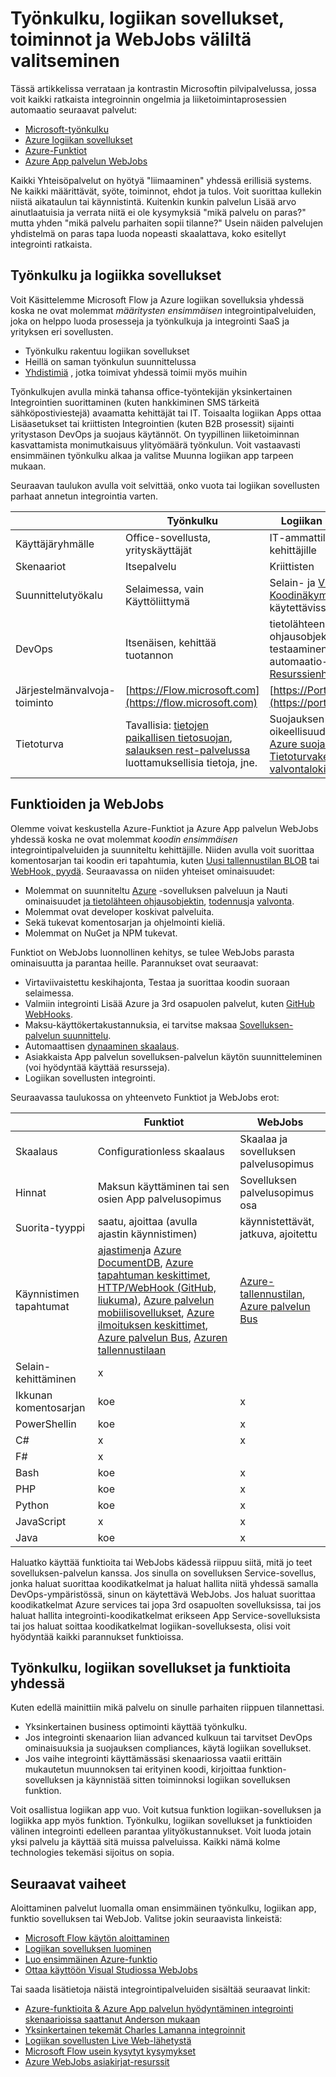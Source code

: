 <properties
    pageTitle="Työnkulku, logiikan sovellukset, toiminnot ja WebJobs väliltä valitseminen | Microsoft Azure"
    description="Vertaile ja kontrasti-cloud integration services Microsoftin ja päättää, mitä sinun on käytettävä palveluihin."
    services="functions,app-service\logic"
    documentationCenter="na"
    authors="cephalin"
    manager="wpickett"
    tags=""
    keywords="Microsoft työnkulku, työnkulku, logiikan sovellusten azure Funktiot, funktioiden azure webjobs, webjobs, tapahtuman käsittely-dynaaminen Laske serverless arkkitehtuuri"/>

<tags
    ms.service="functions"
    ms.devlang="multiple"
    ms.topic="article"
    ms.tgt_pltfrm="multiple"
    ms.workload="na"
    ms.date="09/08/2016"
    ms.author="chrande; glenga"/>

# <a name="choose-between-flow-logic-apps-functions-and-webjobs"></a>Työnkulku, logiikan sovellukset, toiminnot ja WebJobs väliltä valitseminen

Tässä artikkelissa verrataan ja kontrastin Microsoftin pilvipalvelussa, jossa voit kaikki ratkaista integroinnin ongelmia ja liiketoimintaprosessien automaatio seuraavat palvelut:

- [Microsoft-työnkulku](https://flow.microsoft.com/)
- [Azure logiikan sovellukset](https://azure.microsoft.com/services/logic-apps/)
- [Azure-Funktiot](https://azure.microsoft.com/services/functions/)
- [Azure App palvelun WebJobs](../app-service-web/web-sites-create-web-jobs.md)

Kaikki Yhteisöpalvelut on hyötyä "liimaaminen" yhdessä erillisiä systems. Ne kaikki määrittävät, syöte, toiminnot, ehdot ja tulos. Voit suorittaa kullekin niistä aikataulun tai käynnistintä. Kuitenkin kunkin palvelun Lisää arvo ainutlaatuisia ja verrata niitä ei ole kysymyksiä "mikä palvelu on paras?" mutta yhden "mikä palvelu parhaiten sopii tilanne?" Usein näiden palvelujen yhdistelmä on paras tapa luoda nopeasti skaalattava, koko esitellyt integrointi ratkaista.

<a name="flow"></a>
## <a name="flow-vs-logic-apps"></a>Työnkulku ja logiikka sovellukset

Voit Käsittelemme Microsoft Flow ja Azure logiikan sovelluksia yhdessä koska ne ovat molemmat *määritysten ensimmäisen* integrointipalveluiden, joka on helppo luoda prosesseja ja työnkulkuja ja integrointi SaaS ja yrityksen eri sovellusten. 

- Työnkulku rakentuu logiikan sovellukset
- Heillä on saman työnkulun suunnittelussa
- [Yhdistimiä](../connectors/apis-list.md) , jotka toimivat yhdessä toimii myös muihin

Työnkulkujen avulla minkä tahansa office-työntekijän yksinkertainen Integrointien suorittaminen (kuten hankkiminen SMS tärkeitä sähköpostiviestejä) avaamatta kehittäjät tai IT. Toisaalta logiikan Apps ottaa Lisäasetukset tai kriittisten Integrointien (kuten B2B prosessit) sijainti yritystason DevOps ja suojaus käytännöt. On tyypillinen liiketoiminnan kasvattamista monimutkaisuus ylityömäärä työnkulun. Voit vastaavasti ensimmäinen työnkulku alkaa ja valitse Muunna logiikan app tarpeen mukaan.

Seuraavan taulukon avulla voit selvittää, onko vuota tai logiikan sovellusten parhaat annetun integrointia varten.

|               | Työnkulku                                                                             | Logiikan sovellukset                                                                                          |
|---------------|----------------------------------------------------------------------------------|-----------------------------------------------------------------------------------------------------|
| Käyttäjäryhmälle      | Office-sovellusta, yrityskäyttäjät                                                   | IT-ammattilaisille-kehittäjille                                                                                 |
| Skenaariot     | Itsepalvelu                                                                     | Kriittisten                                                                                    |
| Suunnittelutyökalu   | Selaimessa, vain Käyttöliittymä                                                              | Selain- ja [Visual Studio](../app-service/logic/app-service-logic-deploy-from-vs.md), [Koodinäkymän](../app-service-logic/app-service-logic-author-definitions.md) käytettävissä |
| DevOps        | Itsenäisen, kehittää tuotannon                                                    | tietolähteen ohjausobjektin, testaaminen, tuki- ja automaatio- [Azure Resurssienhallinta](../app-service-logic/app-service-logic-arm-provision.md) hallinta|
| Järjestelmänvalvoja-toiminto| [https://Flow.microsoft.com](https://flow.microsoft.com)                       | [https://Portal.Azure.com](https://portal.azure.com)                                                |
| Tietoturva      | Tavallisia: [tietojen paikallisen tietosuojan](https://wikipedia.org/wiki/Technological_Sovereignty), [salauksen rest-palvelussa](https://wikipedia.org/wiki/Data_at_rest#Encryption) luottamuksellisia tietoja, jne. | Suojauksen oikeellisuuden Azure: [Azure suojaus](https://www.microsoft.com/trustcenter/Security/AzureSecurity), [Tietoturvakeskus](https://azure.microsoft.com/services/security-center/) [valvontalokit](https://azure.microsoft.com/blog/azure-audit-logs-ux-refresh/)tai Lisää. |

<a name="function"></a>
## <a name="functions-vs-webjobs"></a>Funktioiden ja WebJobs

Olemme voivat keskustella Azure-Funktiot ja Azure App palvelun WebJobs yhdessä koska ne ovat molemmat *koodin ensimmäisen* integrointipalveluiden ja suunniteltu kehittäjille. Niiden avulla voit suorittaa komentosarjan tai koodin eri tapahtumia, kuten [Uusi tallennustilan BLOB](functions-bindings-storage.md) tai [WebHook, pyydä](functions-bindings-http-webhook.md). Seuraavassa on niiden yhteiset ominaisuudet: 

- Molemmat on suunniteltu [Azure](../app-service/app-service-value-prop-what-is.md) -sovelluksen palveluun ja Nauti ominaisuudet [ja tietolähteen ohjausobjektin](../app-service-web/app-service-continuous-deployment.md), [todennus](../app-service/app-service-authentication-overview.md)ja [valvonta](../app-service-web/web-sites-monitor.md).
- Molemmat ovat developer koskivat palveluita.
- Sekä tukevat komentosarjan ja ohjelmointi kieliä.
- Molemmat on NuGet ja NPM tukevat.

Funktiot on WebJobs luonnollinen kehitys, se tulee WebJobs parasta ominaisuutta ja parantaa heille. Parannukset ovat seuraavat: 

- Virtaviivaistettu keskihajonta, Testaa ja suorittaa koodin suoraan selaimessa.
- Valmiin integrointi Lisää Azure ja 3rd osapuolen palvelut, kuten [GitHub WebHooks](https://developer.github.com/webhooks/creating/).
- Maksu-käyttökertakustannuksia, ei tarvitse maksaa [Sovelluksen-palvelun suunnittelu](../app-service/azure-web-sites-web-hosting-plans-in-depth-overview.md).
- Automaattisen [dynaaminen skaalaus](functions-scale.md).
- Asiakkaista App palvelun sovelluksen-palvelun käytön suunnitteleminen (voi hyödyntää käyttää resursseja).
- Logiikan sovellusten integrointi.

Seuraavassa taulukossa on yhteenveto Funktiot ja WebJobs erot:

|                        | Funktiot                                                                                                                                                                | WebJobs                            |
|------------------------|--------------------------------------------------------------------------------------------------------------------------------------------------------------------------|------------------------------------|
| Skaalaus                | Configurationless skaalaus                                                                                                                                                | Skaalaa ja sovelluksen palvelusopimus        |
| Hinnat                | Maksun käyttäminen tai sen osien App palvelusopimus                                                                                                                                  | Sovelluksen palvelusopimus osa           |
| Suorita-tyyppi               | saatu, ajoittaa (avulla ajastin käynnistimen)                                                                                                                                  | käynnistettävät, jatkuva, ajoitettu   |
| Käynnistimen tapahtumat         | [ajastimen](functions-bindings-timer.md)ja [Azure DocumentDB](functions-bindings-documentdb.md), [Azure tapahtuman keskittimet](functions-bindings-event-hubs), [HTTP/WebHook (GitHub, liukuma)](functions-bindings-http-webhook.md), [Azure palvelun mobiilisovellukset](functions-bindings-mobile-apps.md), [Azure ilmoituksen keskittimet](functions-bindings-notification-hubs.md), [Azure palvelun Bus](functions-bindings-service-bus.md), [Azuren tallennustilaan](articles/functions-bindings-storage.md) | [Azure-tallennustilan](websites-dotnet-webjobs-sdk-storage-blobs-how-to.md), [Azure palvelun Bus](websites-dotnet-webjobs-sdk-service-bus.md)         |
| Selain-kehittäminen | x                                                                                                                                                                        |                                    |
| Ikkunan komentosarjan       | koe                                                                                                                                                             | x                                  |
| PowerShellin             | koe                                                                                                                                                             | x                                  |
| C#                     | x                                                                                                                                                                        | x                                  |
| F#                     | x                                                                                                                                                                        |                                    |
| Bash                   | koe                                                                                                                                                             | x                                  |
| PHP                    | koe                                                                                                                                                             | x                                  |
| Python                 | koe                                                                                                                                                             | x                                  |
| JavaScript             | x                                                                                                                                                                        | x                                  |
| Java                   | koe                                                                                                                                                             | x                                  |

Haluatko käyttää funktioita tai WebJobs kädessä riippuu siitä, mitä jo teet sovelluksen-palvelun kanssa. Jos sinulla on sovelluksen Service-sovellus, jonka haluat suorittaa koodikatkelmat ja haluat hallita niitä yhdessä samalla DevOps-ympäristössä, sinun on käytettävä WebJobs. Jos haluat suorittaa koodikatkelmat Azure services tai jopa 3rd osapuolten sovelluksissa, tai jos haluat hallita integrointi-koodikatkelmat erikseen App Service-sovelluksista tai jos haluat soittaa koodikatkelmat logiikan-sovelluksesta, olisi voit hyödyntää kaikki parannukset funktioissa.  

<a name="together"></a>
## <a name="flow-logic-apps-and-functions-together"></a>Työnkulku, logiikan sovellukset ja funktioita yhdessä

Kuten edellä mainittiin mikä palvelu on sinulle parhaiten riippuen tilannettasi. 

- Yksinkertainen business optimointi käyttää työnkulku.
- Jos integrointi skenaarion liian advanced kulkuun tai tarvitset DevOps ominaisuuksia ja suojauksen compliances, käytä logiikan sovellukset.
- Jos vaihe integrointi käyttämässäsi skenaariossa vaatii erittäin mukautetun muunnoksen tai erityinen koodi, kirjoittaa funktion-sovelluksen ja käynnistää sitten toiminnoksi logiikan sovelluksen funktion.

Voit osallistua logiikan app vuo. Voit kutsua funktion logiikan-sovelluksen ja logiikka app myös funktion. Työnkulku, logiikan sovellukset ja funktioiden välinen integrointi edelleen parantaa ylityökustannukset. Voit luoda jotain yksi palvelu ja käyttää sitä muissa palveluissa. Kaikki nämä kolme technologies tekemäsi sijoitus on sopia.

## <a name="next-steps"></a>Seuraavat vaiheet

Aloittaminen palvelut luomalla oman ensimmäinen työnkulku, logiikan app, funktio sovelluksen tai WebJob. Valitse jokin seuraavista linkeistä:

- [Microsoft Flow käytön aloittaminen](https://flow.microsoft.com/en-us/documentation/getting-started/)
- [Logiikan sovelluksen luominen](../app-service-logic/app-service-logic-create-a-logic-app.md)
- [Luo ensimmäinen Azure-funktio](../azure-functions/functions-create-first-azure-function.md)
- [Ottaa käyttöön Visual Studiossa WebJobs](../app-service-web/websites-dotnet-deploy-webjobs.md)

Tai saada lisätietoja näistä integrointipalveluiden sisältää seuraavat linkit:

- [Azure-funktioita & Azure App palvelun hyödyntäminen integrointi skenaarioissa saattanut Anderson mukaan](http://www.biztalk360.com/integrate-2016-resources/leveraging-azure-functions-azure-app-service-integration-scenarios/)
- [Yksinkertainen tekemät Charles Lamanna integroinnit](http://www.biztalk360.com/integrate-2016-resources/integrations-made-simple/)
- [Logiikan sovellusten Live Web-lähetystä](http://aka.ms/logicappslive)
- [Microsoft Flow usein kysytyt kysymykset](https://flow.microsoft.com/documentation/frequently-asked-questions/)
- [Azure WebJobs asiakirjat-resurssit](../app-service-web/websites-webjobs-resources.md)

